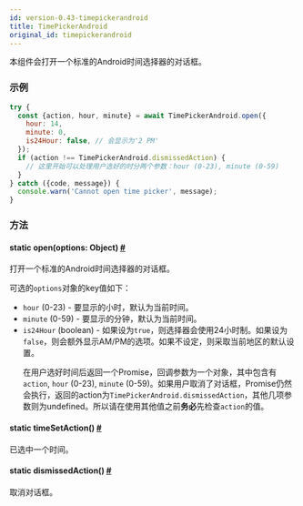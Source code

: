 ```yaml
---
id: version-0.43-timepickerandroid
title: TimePickerAndroid
original_id: timepickerandroid
---
```


本组件会打开一个标准的Android时间选择器的对话框。

### 示例
```js
try {
  const {action, hour, minute} = await TimePickerAndroid.open({
    hour: 14,
    minute: 0,
    is24Hour: false, // 会显示为'2 PM'
  });
  if (action !== TimePickerAndroid.dismissedAction) {
    // 这里开始可以处理用户选好的时分两个参数：hour (0-23), minute (0-59)
  }
} catch ({code, message}) {
  console.warn('Cannot open time picker', message);
}
```

### 方法

<div class="props">
    <div class="prop"><h4 class="propTitle"><a class="anchor" name="open"></a><span
            class="propType">static </span>open<span class="propType">(options: Object)</span> <a class="hash-link"
                                                                                                  href="#open">#</a>
    </h4>
        <div><p>打开一个标准的Android时间选择器的对话框。</p>
            <p>可选的<code>options</code>对象的key值如下：
            <ul>
                <li><code>hour</code> (0-23) - 要显示的小时，默认为当前时间。</li>
                <li><code>minute</code> (0-59) - 要显示的分钟，默认为当前时间。</li>
                <li><code>is24Hour</code> (boolean) - 如果设为<code>true</code>，则选择器会使用24小时制。如果设为<code>false</code>，则会额外显示AM/PM的选项。如果不设定，则采取当前地区的默认设置。</li>
            </p>
            <p>在用户选好时间后返回一个Promise，回调参数为一个对象，其中包含有<code>action</code>, <code>hour</code> (0-23),
                <code>minute</code> (0-59)。如果用户取消了对话框，Promise仍然会执行，返回的action为<code>TimePickerAndroid.dismissedAction</code>，其他几项参数则为undefined。所以请在使用其他值之前<strong>务必</strong>先检查<code>action</code>的值。</p>
    </div>
    </div>
    <div class="prop"><h4 class="propTitle"><a class="anchor" name="datesetaction"></a><span
            class="propType">static </span>timeSetAction<span class="propType">()</span> <a class="hash-link"
                                                                                            href="#timesetaction">#</a>
    </h4>
        <div><p>已选中一个时间。</p></div>
    </div>
    <div class="prop"><h4 class="propTitle"><a class="anchor" name="dismissedaction"></a><span
            class="propType">static </span>dismissedAction<span class="propType">()</span> <a class="hash-link"
                                                                                              href="#dismissedaction">#</a>
    </h4>
        <div><p>取消对话框。</p></div>
    </div>
</div>